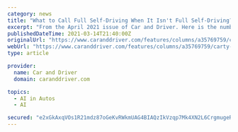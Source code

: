 ```yaml
---
category: news
title: "What to Call Full Self-Driving When It Isn't Full Self-Driving?"
excerpt: "From the April 2021 issue of Car and Driver. Here is the number of self-driving cars for sale today: zero. And here is the number of privately owned self-driving cars that will be on the road if ..."
publishedDateTime: 2021-03-14T21:40:00Z
originalUrl: "https://www.caranddriver.com/features/columns/a35769759/carty-self-driving-cars/"
webUrl: "https://www.caranddriver.com/features/columns/a35769759/carty-self-driving-cars/"
type: article

provider:
  name: Car and Driver
  domain: caranddriver.com

topics:
  - AI in Autos
  - AI

secured: "e2xGkAxqVOs1R21mdz87oGeKvRWkmUAG4BIAQzIkVzqp7Mk4XN2L6CrgmugeRdbmCfEIOJhA1gGnD85OFQeog/azREvSZq6DIJlKA/MUxEHG5DLScLI4bNnAMyb7Jk+LJWzJP6c6cp3WsBBTbDS1tMcCsPavXZ3BiiUdBNSvO23kUbetCF5qw6B5IiEMIaN2wD8CzZfOU/x5vRfv4ACa1k6DJjJzwL86SAtxj3yD+ikSNkPcmTuZ1QFsC/mXKqmvV0XeYwnRvRC0DRPA7xNoczzGnwXTiq5L6+Etg9bOzamYFPPYTlIZrMsGcTNDr37dsmcg9x/Mqem/bRSRTKJIIrtj1Bg4csg34wSYFpYmu00=;LpD5jF/XetFWJ/xvIO2pAg=="
---
```



